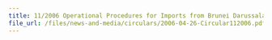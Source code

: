 ```yaml
---
title: 11/2006 Operational Procedures for Imports from Brunei Darussalam and New Zealand under the Trans-Pacific Strategic Economic Partnership Agreement (Trans-Pacific SEP)
file_url: /files/news-and-media/circulars/2006-04-26-Circular112006.pdf
---
```

